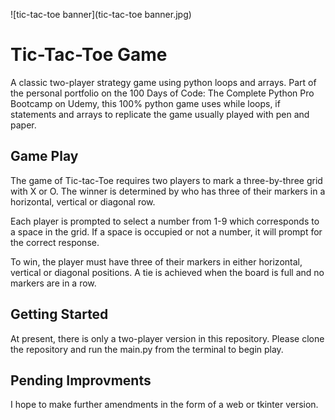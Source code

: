 ![tic-tac-toe banner](tic-tac-toe banner.jpg)
# Tic-Tac-Toe Game

A classic two-player strategy game using python loops and arrays. 
Part of the personal portfolio on the 100 Days of Code: The Complete Python Pro Bootcamp on Udemy, this 100% python game uses while loops, if statements and arrays to replicate the game usually played with pen and paper. 
## Game Play

The game of Tic-tac-Toe requires two players to mark a three-by-three grid with X or O. The winner is determined by who has three of their markers in a horizontal, vertical or diagonal row. 

Each player is prompted to select a number from 1-9 which corresponds to a space in the grid. If a space is occupied or not a number, it will prompt for the correct response. 

To win, the player must have three of their markers in either horizontal, vertical or diagonal positions. A tie is achieved when the board is full and no markers are in a row. 
## Getting Started

At present, there is only a two-player version in this repository. 
Please clone the repository and run the main.py from the terminal to begin play. 
## Pending Improvments

I hope to make further amendments in the form of a web or tkinter version. 


